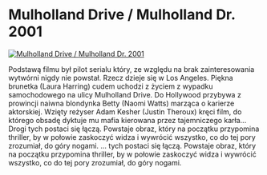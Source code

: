 Mulholland Drive / Mulholland Dr. 2001 
=============
[![Mulholland Drive / Mulholland Dr. 2001 ](http://vidos.pl/images/player.gif)](http://vidos.pl/mulholland-drive-mulholland-dr-2001)

 Podstawą filmu był pilot serialu który, ze względu na brak zainteresowania wytwórni nigdy nie powstał. Rzecz dzieje się w Los Angeles. Piękna brunetka (Laura Harring) cudem uchodzi z życiem z wypadku samochodowego na ulicy Mulholland Drive. Do Hollywood przybywa z prowincji naiwna blondynka Betty (Naomi Watts) marząca o karierze aktorskiej. Wzięty reżyser Adam Kesher (Justin Theroux) kręci film, do którego obsadę dyktuje mu mafia kierowana przez tajemniczego karła... Drogi tych postaci się łączą. Powstaje obraz, który na początku przypomina thriller, by w połowie zaskoczyć widza i wywrócić wszystko, co do tej pory zrozumiał, do góry nogami.   ... tych postaci się łączą. Powstaje obraz, który na początku przypomina thriller, by w połowie zaskoczyć widza i wywrócić wszystko, co do tej pory zrozumiał, do góry nogami.
